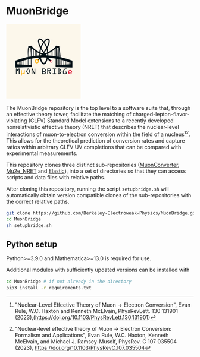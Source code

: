 # MuonBridge
<img src="muon_bridge_logo.png" alt="isolated" width="200"/>  

The MuonBridge repository is the top level to a software suite that, through an effective theory tower, facilitate the matching 
of charged-lepton-flavor-violating (CLFV) Standard Model extensions to a recently developed nonrelativistic effective theory (NRET)
that describes the nuclear-level interactions of muon-to-electron conversion within the field of a nucleus[^1][^2]. This allows for the
theoretical prediction of conversion rates and capture ratios within arbitrary CLFV UV completions that can be compared with
experimental measurements.

This repository clones three distinct sub-repositories ([MuonConverter](https://github.com/Berkeley-Electroweak-Physics/MuonConverter), [Mu2e_NRET](https://github.com/Berkeley-Electroweak-Physics/Mu2e_NRET) and [Elastic](https://github.com/Berkeley-Electroweak-Physics/Elastic)), into a set of directories so that 
they can access scripts and data files with relative paths.  

After cloning this repository, running the script ```setupbridge.sh``` will automatically obtain version compatible clones
of the sub-repositories with the correct relative paths.

```sh
git clone https://github.com/Berkeley-Electroweak-Physics/MuonBridge.git
cd MuonBridge
sh setupbridge.sh
```
## Python setup
Python>=3.9.0 and Mathematica>=13.0 is required for use.

Additional modules with sufficiently updated versions can be installed with
```sh
cd MuonBridge # if not already in the directory
pip3 install -r requirements.txt
```

[^1]: "Nuclear-Level Effective Theory of Muon -> Electron Conversion", Evan Rule, W.C. Haxton and Kenneth McElvain, PhysRevLett. 130 131901 (2023),(https://doi.org/10.1103/PhysRevLett.130.131901)

[^2]: "Nuclear-level effective theory of Muon -> Electron Conversion: Formalism and Applications", Evan Rule, W.C. Haxton, Kenneth McElvain, and Michael J. Ramsey-Musolf, PhysRev. C 107 035504 (2023), https://doi.org/10.1103/PhysRevC.107.035504